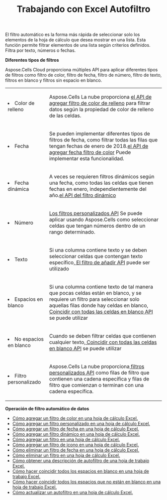 ﻿---
title: Trabajando con Excel Autofiltro
second_title: Aspose.Cells Cloud Documen
linktitle: Autofiltro
type: docs
url: /es/autofilter/
aliases: [/working-with-autofilter/]
keywords: Get, add, delete, and so on for auto filter on an Excel worksheet
description: Las API de la nube Aspose.Cells permiten obtener, agregar, eliminar, etc., para el filtrado automático en una hoja de cálculo Excel. El SDK admite varios lenguajes de desarrollo, como Android, C#, Go, Java, NodeJS, Perl, PHP, Python, Ruby y Swift.
weight: 100
kwords: Excel, Office Nube, REST API, Hoja de cálculo, PDF, CSV, Json, Markdown, Filtro automático
---
El filtro automático es la forma más rápida de seleccionar solo los elementos de la hoja de cálculo que desea mostrar en una lista. Esta función permite filtrar elementos de una lista según criterios definidos. Filtra por texto, números o fechas.

**Diferentes tipos de filtros**

Aspose.Cells Cloud proporciona múltiples API para aplicar diferentes tipos de filtros como filtro de color, filtro de fecha, filtro de número, filtro de texto, filtros en blanco y filtros sin espacio en blanco.

<table class="table table-striped">
  <tr>
  <td class="col-md-2"> <li>Color de relleno</li> </td>
  <td class="col-md-10">
  <p>Aspose.Cells La nube proporciona
 <a href="/cells/es/autofilter/add-color-filter/">el API de agregar filtro de color de relleno</a>
para filtrar datos según la propiedad de color de relleno de las celdas.</p>
  </td>
  </tr>
  <tr>
    <td class="col-md-2"> <li>Fecha</li> </td>
  <td class="col-md-10">
  <p>
 Se pueden implementar diferentes tipos de filtros de fecha, como filtrar todas las filas que tengan fechas de enero de 2018.<a href="/cells/es/autofilter/add-date-filter/">el API de agregar fecha filtro de color</a> Puede implementar esta funcionalidad.
</p>
  </td>
  </tr>
    <tr>
    <td class="col-md-2"> <li>Fecha dinámica</li> </td>
  <td class="col-md-10">
  <p>
 A veces se requieren filtros dinámicos según una fecha, como todas las celdas que tienen fechas en enero, independientemente del año.<a href="/cells/es/autofilter/add-dynamic-filter/">el API del filtro dinámico</a>  
</p>
  </td>
  </tr>
      <tr>
    <td class="col-md-2"> <li>Número</li> </td>
  <td class="col-md-10">
  <p>
<a href="/cells/es/autofilter/add-filter/">Los filtros personalizados API</a> Se puede aplicar usando Aspose.Cells como seleccionar celdas que tengan números dentro de un rango determinado.
</p>
  </td>
  </tr>
        <tr>
    <td class="col-md-2"> <li>Texto</li> </td>
  <td class="col-md-10">
  <p>
 Si una columna contiene texto y se deben seleccionar celdas que contengan texto específico,<a href="/cells/es/autofilter/add-filter/"> El filtro de añadir API</a> puede ser utilizado
</p>
  </td>
  </tr>
          <tr>
    <td class="col-md-2"> <li>Espacios en blanco</li> </td>
  <td class="col-md-10">
  <p>

 Si una columna contiene texto de tal manera que pocas celdas están en blanco, y se requiere un filtro para seleccionar solo aquellas filas donde hay celdas en blanco,<a href="/cells/es/autofilter/match-all-blank/"> Coincidir con todas las celdas en blanco API</a> se puede utilizar
</p>
  </td>
  </tr>
            <tr>
    <td class="col-md-2"> <li>No espacios en blanco</li> </td>
  <td class="col-md-10">
  <p>

 Cuando se deben filtrar celdas que contienen cualquier texto,<a href="/cells/es/autofilter/match-all-blank/"> Coincidir con todas las celdas en blanco API</a> se puede utilizar
</p>
  </td>
  </tr>
              <tr>
    <td class="col-md-2"> <li>Filtro personalizado</li> </td>
  <td class="col-md-10">
  <p>
 Aspose.Cells La nube proporciona<a href="/cells/es/autofilter/add-dynamic-filter/"> filtros personalizados API</a> como filas de filtro que contienen una cadena específica y filas de filtro que comienzan o terminan con una cadena específica.
</p>
  </td>
  </tr>
</table>

**Operación de filtro automático de datos**

- [Cómo agregar un filtro de color en una hoja de cálculo Excel.](/cells/es/autofilter/add-color-filter/)
- [Cómo agregar un filtro personalizado en una hoja de cálculo Excel.](/cells/es/autofilter/add-custom-filter/)
- [Cómo agregar un filtro de fecha en una hoja de cálculo Excel.](/cells/es/autofilter/add-date-filter/)
- [Cómo agregar un filtro dinámico en una hoja de cálculo Excel.](/cells/es/autofilter/add-dynamic-filter/)
- [Cómo agregar un filtro en una hoja de cálculo Excel.](/cells/es/autofilter/add-filter/)
- [Cómo agregar un filtro de icono en una hoja de cálculo Excel.](/cells/es/autofilter/add-icon-filter/)
- [Cómo eliminar un filtro de fecha en una hoja de cálculo Excel.](/cells/es/autofilter/delete-a-date-filter/)
- [Cómo eliminar un filtro en una hoja de cálculo Excel.](/cells/es/delete-filter/)
- [Cómo obtener una descripción de autofiltro de una hoja de trabajo Excel.](/cells/es/autofilter/get/)
- [Cómo hacer coincidir todos los espacios en blanco en una hoja de trabajo Excel.](/cells/es/autofilter/match-all-blank/)
- [Cómo hacer coincidir todos los espacios que no están en blanco en una hoja de trabajo Excel.](/cells/es/autofilter/match-all-non-blank/)
- [Cómo actualizar un autofiltro en una hoja de cálculo Excel.](/cells/es/autofilter/refresh/)
